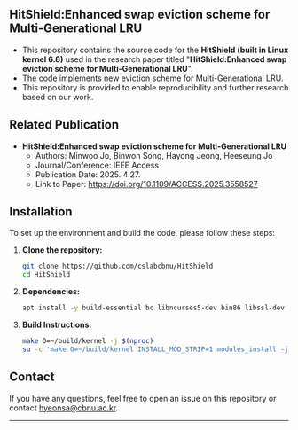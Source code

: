 ## HitShield:Enhanced swap eviction scheme for Multi-Generational LRU

- This repository contains the source code for the **HitShield (built in Linux kernel 6.8)** used in the research paper titled "**HitShield:Enhanced swap eviction scheme for Multi-Generational LRU**".
- The code implements new eviction scheme for Multi-Generational LRU. 
- This repository is provided to enable reproducibility and further research based on our work.

## Related Publication

*   **HitShield:Enhanced swap eviction scheme for Multi-Generational LRU**
    *   Authors: Minwoo Jo, Binwon Song, Hayong Jeong, Heeseung Jo
    *   Journal/Conference: IEEE Access
    *   Publication Date: 2025. 4.27.
    *   Link to Paper: https://doi.org/10.1109/ACCESS.2025.3558527

## Installation

To set up the environment and build the code, please follow these steps:

1.  **Clone the repository:**
    ```bash
    git clone https://github.com/cslabcbnu/HitShield
    cd HitShield
    ```

2.  **Dependencies:**
    ```bash
    apt install -y build-essential bc libncurses5-dev bin86 libssl-dev bison flex libelf-dev
    ```

3.  **Build Instructions:**
    ```bash
    make O=~/build/kernel -j $(nproc)
    su -c 'make O=~/build/kernel INSTALL_MOD_STRIP=1 modules_install -j $(nproc) && make O=~/build/kernel install -j $(nproc) '
    ```

## Contact

If you have any questions, feel free to open an issue on this repository or contact hyeonsa@cbnu.ac.kr.

---

